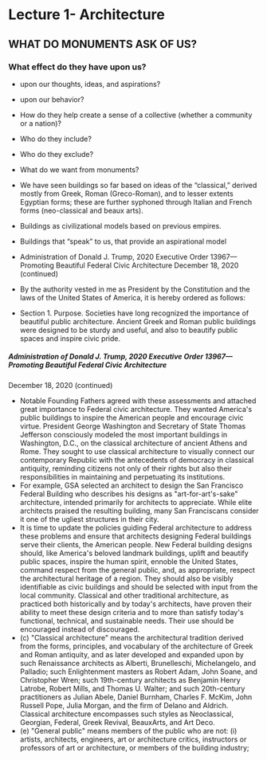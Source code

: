 # Lecture 1- Architecture
## WHAT DO MONUMENTS ASK OF US?
### What effect do they have upon us?
- upon our thoughts, ideas, and aspirations?
- upon our behavior?
- How do they help create a sense of a collective (whether a community or a
nation)?
- Who do they include?
- Who do they exclude?
- What do we want from monuments?

- We have seen buildings so far based on ideas of the “classical,”
derived mostly from Greek, Roman (Greco-Roman), and to lesser
extents Egyptian forms; these are further syphoned through Italian
and French forms (neo-classical and beaux arts).
- Buildings as civilizational models based on previous empires.
- Buildings that “speak” to us, that provide an aspirational model
- Administration of Donald J. Trump, 2020 Executive Order 13967—Promoting Beautiful Federal
Civic Architecture December 18, 2020 (continued)
- By the authority vested in me as President by the Constitution and the laws of the United States
of America, it is hereby ordered as follows:
- Section 1. Purpose. Societies have long recognized the importance of beautiful
public architecture. Ancient Greek and Roman public buildings were designed to
be sturdy and useful, and also to beautify public spaces and inspire civic pride.

##### Administration of Donald J. Trump, 2020 Executive Order 13967—Promoting Beautiful Federal Civic Architecture
December 18, 2020 (continued)
- Notable Founding Fathers agreed with these assessments and attached great
importance to Federal civic architecture. They wanted America's public buildings
to inspire the American people and encourage civic virtue. President George
Washington and Secretary of State Thomas Jefferson consciously modeled the
most important buildings in Washington, D.C., on the classical architecture of
ancient Athens and Rome. They sought to use classical architecture to visually
connect our contemporary Republic with the antecedents of democracy in
classical antiquity, reminding citizens not only of their rights but also their
responsibilities in maintaining and perpetuating its institutions.
- For example, GSA selected an architect to design the San Francisco Federal
Building who describes his designs as "art-for-art's-sake" architecture, intended
primarily for architects to appreciate. While elite architects praised the resulting
building, many San Franciscans consider it one of the ugliest structures in their
city.
- It is time to update the policies guiding Federal architecture to address these
problems and ensure that architects designing Federal buildings serve their
clients, the American people. New Federal building designs should, like America's
beloved landmark buildings, uplift and beautify public spaces, inspire the human
spirit, ennoble the United States, command respect from the general public, and,
as appropriate, respect the architectural heritage of a region. They should also be
visibly identifiable as civic buildings and should be selected with input from the
local community. Classical and other traditional architecture, as practiced both
historically and by today's architects, have proven their ability to meet these
design criteria and to more than satisfy today's functional, technical, and
sustainable needs. Their use should be encouraged instead of discouraged.
- (c) "Classical architecture" means the architectural tradition derived from the
forms, principles, and vocabulary of the architecture of Greek and Roman
antiquity, and as later developed and expanded upon by such Renaissance
architects as Alberti, Brunelleschi, Michelangelo, and Palladio; such
Enlightenment masters as Robert Adam, John Soane, and Christopher Wren; such
19th-century architects as Benjamin Henry Latrobe, Robert Mills, and Thomas U.
Walter; and such 20th-century practitioners as Julian Abele, Daniel Burnham,
Charles F. McKim, John Russell Pope, Julia Morgan, and the firm of Delano and
Aldrich. Classical architecture encompasses such styles as Neoclassical, Georgian,
Federal, Greek Revival, BeauxArts, and Art Deco.
- (e) "General public" means members of the public who are not: (i) artists,
architects, engineers, art or architecture critics, instructors or professors of art or
architecture, or members of the building industry;